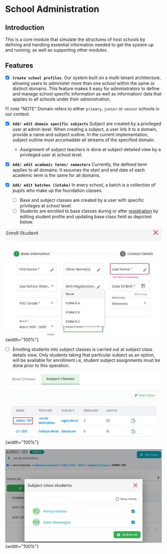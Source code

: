 # School Administration

## Introduction
This is a core module that simulate the structures of host schools by defining and handling essential information needed to get the system up and running, as well as supporting other modules. 

## Features

- [x] **`Create school profiles`**.
Our system built on a multi-tenant architecture, allowing users to administer more than one school within the same or distinct domains. This feature makes it easy for administrators to define and manage school specific information as well as information/ data that applies to all schools under their administration. 

!!! note "NOTE"
    Domain refers to either `primary`, `junior` or `senior` schools in our context.


- [x] **`Add/ edit domain specific subjects`** 
Subject are created by a privileged user at admin level. When creating a subject, a user link it to a domain, provide a name and subject outline. In the current implementation, subject outline must accomadate all streams of the specified domain.
    * Assignment of subject teachers is done at subject detailed view by a privileged user at school level.

- [x] **`Add/ edit academic terms/ semesters`** 
Currently, the defined term applies to all domains. It assumes the start and end date of each academic term is the same for all domains. 

- [x] **`Add/ edit batches (intake)`**
In every school, a batch is a collection of pupils who make up the foundation classes. 
    * [ ] Base and subject classes are created by a user with specific privileges at school level.
    * [ ] Students are enrolled to base classes during or after [registration](/modules/student-management/#enrolment-of-students) by editing student profile and updating base class field as depicted below. 

![Update student](../img/update-student.png){width="100%"}

* [ ] Enrolling students into subject classes is carried out at subject class details view. Only students taking that particular subject as an option, will be available for enrollment.i.e, student subject assignments must be done prior to this operation.

![Subject class](../img/subject-class.png){width="100%"}

![Subject Student](../img/enroll-subject-class-students.png){width="100%"}